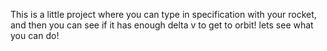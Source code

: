 This is a little project where you can type in specification with your rocket, and then you can see if it has enough
delta v to get to orbit! lets see what you can do!